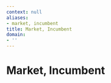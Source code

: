 ```yaml
---
context: null
aliases:
- market, incumbent
title: Market, Incumbent
domain:
- ''
---
```


# Market, Incumbent
